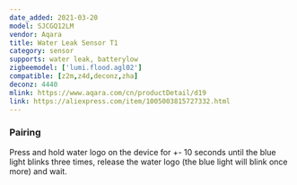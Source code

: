 ```yaml
---
date_added: 2021-03-20
model: SJCGQ12LM
vendor: Aqara
title: Water Leak Sensor T1
category: sensor
supports: water leak, batterylow
zigbeemodel: ['lumi.flood.agl02']
compatible: [z2m,z4d,deconz,zha]
deconz: 4440
mlink: https://www.aqara.com/cn/productDetail/d19
link: https://aliexpress.com/item/1005003815727332.html
---
```



### Pairing
Press and hold water logo on the device for +- 10 seconds until the blue light blinks
three times, release the water logo (the blue light will blink once more) and wait.
